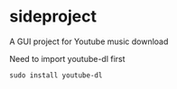 # sideproject

A GUI project for Youtube music download

Need to import youtube-dl first
```
sudo install youtube-dl
```
